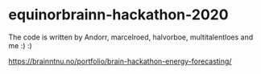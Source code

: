 # equinorbrainn-hackathon-2020
The code is written by Andorr, marcelroed, halvorboe, multitalentloes and me :) :)

https://brainntnu.no/portfolio/brain-hackathon-energy-forecasting/
